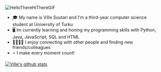 ![HelloThereHiThereGIF](https://user-images.githubusercontent.com/124371017/216828403-cf3b559c-b9ad-41a1-ae13-4fc30507193f.gif)  






- 🎓  My name is Ville Suutari and I'm a third-year computer science student at University of Turku
- 🖥️  Im currently learning and honing my programming skills with Python, Java, JavaScript, SQL and HTML
- 🫱🏼‍🫲🏼  I enjoy connecting with other people and finding new friends/colleagues 
- ⭐  I make every moment count!





[![Ville's github stats](https://github-readme-stats.vercel.app/api?username=villetopiassuutari&count_private=true&show_icons=true&theme=radical&hide_rank=false)](https://github.com/anuraghazra/github-readme-stats)

<!--
**villetopiassuutari/villetopiassuutari** is a ✨ _special_ ✨ repository because its `README.md` (this file) appears on your GitHub profile.

Here are some ideas to get you started:

- 🔭 I’m currently working on ...
- 🌱 I’m currently learning ...
- 👯 I’m looking to collaborate on ...
- 🤔 I’m looking for help with ...
- 💬 Ask me about ...
- 📫 How to reach me: ...
- 😄 Pronouns: ...
- ⚡ Fun fact: ...
-->
